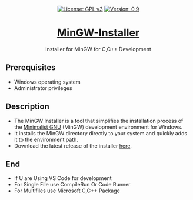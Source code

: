 <div align="center" markdown="1">
  
[![License: GPL v3](https://img.shields.io/badge/License-GPLv3-blue.svg)](https://www.gnu.org/licenses/gpl-3.0)
[![Version: 0.9](https://img.shields.io/badge/Version%3F-1.0-red.svg)](https://github.com/bharathajjarapu/Bloatbuster)
</div>
<p align="center">
<a href="https://github.com/bharathajjarapu/Bloatbuster">
   <h1 align="center">MinGW-Installer</h1></a>
</p>
<p align="center">Installer for MinGW for C,C++ Development</p>

## Prerequisites
- Windows operating system
- Administrator privileges

## Description

- The MinGW Installer is a tool that simplifies the installation process of the [Minimalist GNU](https://sourceforge.net/projects/mingw/) (MinGW) development environment for Windows.
- It installs the MinGW directory directly to your system and quickly adds it to the environment path.
- Download the latest release of the installer [here](https://github.com/bharathajjarapu/MinGW-Installer/releases).

## End

- If U are Using VS Code for development
- For Single File use CompileRun Or Code Runner
- For Multifiles use Microsoft C,C++ Package
